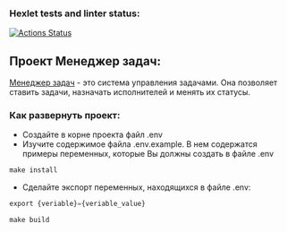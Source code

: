 ### Hexlet tests and linter status:
[![Actions Status](https://github.com/Rudich1988/python-project-52/actions/workflows/hexlet-check.yml/badge.svg)](https://github.com/Rudich1988/python-project-52/actions)


## Проект Менеджер задач:
[Менеджер задач](https://djangoapp-h53n.onrender.com) - это система управления задачами. Она позволяет ставить задачи, назначать исполнителей и менять их статусы.


### Как развернуть проект:
- Создайте в корне проекта файл .env
- Изучите содержимое файла .env.example. В нем содержатся примеры переменных, которые Вы должны создать в файле .env

```python
make install
```

- Сделайте экспорт переменных, находящихся в файле .env:

```python
export {veriable}={veriable_value}
```

```python
make build
```